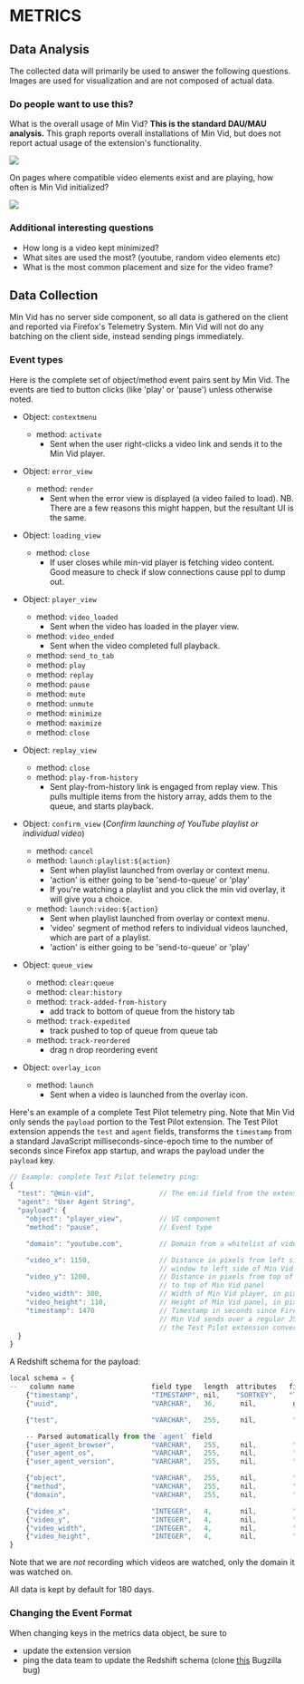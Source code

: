 # METRICS

## Data Analysis
The collected data will primarily be used to answer the following questions.
Images are used for visualization and are not composed of actual data.

### Do people want to use this?

What is the overall usage of Min Vid?  **This is the standard DAU/MAU
analysis.**  This graph reports overall installations of Min Vid, but does not
report actual usage of the extension's functionality.

![](images/kpi-1.png)

On pages where compatible video elements exist and are playing, how often is Min Vid initialized?

![](images/kpi-2.png)


### Additional interesting questions

- How long is a video kept minimized?
- What sites are used the most? (youtube, random video elements etc)
- What is the most common placement and size for the video frame?


## Data Collection

Min Vid has no server side component, so all data is gathered on the client and
reported via Firefox's Telemetry System. Min Vid will not do any batching on
the client side, instead sending pings immediately.

### Event types

Here is the complete set of object/method event pairs sent by Min Vid.
The events are tied to button clicks (like 'play' or 'pause') unless
otherwise noted.

* Object: `contextmenu`
  * method: `activate`
    * Sent when the user right-clicks a video link and sends it to the Min Vid player.

* Object: `error_view`
  * method: `render`
    * Sent when the error view is displayed (a video failed to load). NB. There are a few reasons this might happen, but the resultant UI is the same.

* Object: `loading_view`
  * method: `close`
    * If user closes while min-vid player is fetching video content. Good measure to check if slow connections cause ppl to dump out.

* Object: `player_view`
  * method: `video_loaded`
    * Sent when the video has loaded in the player view.
  * method: `video_ended`
    * Sent when the video completed full playback.
  * method: `send_to_tab`
  * method: `play`
  * method: `replay`
  * method: `pause`
  * method: `mute`
  * method: `unmute`
  * method: `minimize`
  * method: `maximize`
  * method: `close`

* Object: `replay_view`
  * method: `close`
  * method: `play-from-history`
    * Sent play-from-history link is engaged from replay view. This pulls multiple items
      from the history array, adds them to the queue, and starts playback.

* Object: `confirm_view` (_Confirm launching of YouTube playlist or individual video_)
  * method: `cancel`
  * method: `launch:playlist:${action}`
    * Sent when playlist launched from overlay or context menu.
    * 'action' is either going to be 'send-to-queue' or 'play'
    * If you're watching a playlist and you click the min vid overlay, it will give you a choice.
  * method: `launch:video:${action}`
    * Sent when playlist launched from overlay or context menu.
    * 'video' segment of method refers to individual videos launched, which are part of a playlist.
    * 'action' is either going to be 'send-to-queue' or 'play'

* Object: `queue_view`
  * method: `clear:queue`
  * method: `clear:history`
  * method: `track-added-from-history`
    * add track to bottom of queue from the history tab
  * method: `track-expedited`
    * track pushed to top of queue from queue tab
  * method: `track-reordered`
    * drag n drop reordering event

* Object: `overlay_icon`
  * method: `launch`
    * Sent when a video is launched from the overlay icon.

Here's an example of a complete Test Pilot telemetry ping. Note that Min Vid only sends the
`payload` portion to the Test Pilot extension. The Test Pilot extension appends the `test` and `agent`
fields, transforms the `timestamp` from a standard JavaScript milliseconds-since-epoch time
to the number of seconds since Firefox app startup, and wraps the payload under the `payload` key.

```js
// Example: complete Test Pilot telemetry ping:
{
  "test": "@min-vid",                // The em:id field from the extension
  "agent": "User Agent String",
  "payload": {
    "object": "player_view",         // UI component
    "method": "pause",               // Event type

    "domain": "youtube.com",         // Domain from a whitelist of video hosting sites

    "video_x": 1150,                 // Distance in pixels from left side of browser
                                     // window to left side of Min Vid panel
    "video_y": 1200,                 // Distance in pixels from top of browser window
                                     // to top of Min Vid panel
    "video_width": 300,              // Width of Min Vid player, in pixels
    "video_height": 110,             // Height of Min Vid panel, in pixels
    "timestamp": 1470                // Timestamp in seconds since Firefox started (note:
                                     // Min Vid sends over a regular JS millisecond timestamp,
                                     // the Test Pilot extension converts it to seconds since startup)
  }
}
```

A Redshift schema for the payload:

```js
local schema = {
--   column name                   field type   length  attributes   field name
    {"timestamp",                  "TIMESTAMP", nil,    "SORTKEY",   "Timestamp"},
    {"uuid",                       "VARCHAR",   36,      nil,         get_uuid},

    {"test",                       "VARCHAR",   255,     nil,         "Fields[test]"},

    -- Parsed automatically from the `agent` field
    {"user_agent_browser",         "VARCHAR",   255,     nil,         "Fields[user_agent_browser]"},
    {"user_agent_os",              "VARCHAR",   255,     nil,         "Fields[user_agent_os]"},
    {"user_agent_version",         "VARCHAR",   255,     nil,         "Fields[user_agent_version]"},

    {"object",                     "VARCHAR",   255,     nil,         "payload[object]"},
    {"method",                     "VARCHAR",   255,     nil,         "payload[method]"},
    {"domain",                     "VARCHAR",   255,     nil,         "payload[domain]"},

    {"video_x",                    "INTEGER",   4,       nil,         "payload[video_x]"},
    {"video_y",                    "INTEGER",   4,       nil,         "payload[video_y]"},
    {"video_width",                "INTEGER",   4,       nil,         "payload[video_width]"},
    {"video_height",               "INTEGER",   4,       nil,         "payload[video_height]"}
}
```

Note that we are *not* recording which videos are watched, only the domain it was watched on.

All data is kept by default for 180 days.

### Changing the Event Format

When changing keys in the metrics data object, be sure to
- update the extension version
- ping the data team to update the Redshift schema (clone [this](https://bugzilla.mozilla.org/show_bug.cgi?id=1270586) Bugzilla bug)
